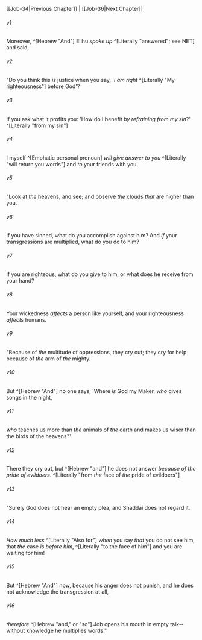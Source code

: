 ﻿---
aliases:
  - Job 35
---

[[Job-34|Previous Chapter]] | [[Job-36|Next Chapter]]

###### v1
Moreover, ^[Hebrew "And"] Elihu _spoke up_ ^[Literally "answered"; see NET] and said,

###### v2
"Do you think this _is_ justice when you say,
'_I am right_ ^[Literally "My righteousness"] before God'?

###### v3
If you ask what it profits you:
'How do I benefit _by refraining from my sin_?' ^[Literally "from my sin"]

###### v4
I myself ^[Emphatic personal pronoun] _will give answer to you_ ^[Literally "will return you words"]
and _to_ your friends with you.

###### v5
"Look at _the_ heavens, and see;
and observe _the_ clouds _that_ are higher than you.

###### v6
If you have sinned, what do you accomplish against him?
And _if_ your transgressions are multiplied, what do you do to him?

###### v7
If you are righteous, what do you give to him,
or what does he receive from your hand?

###### v8
Your wickedness _affects_ a person like yourself,
and your righteousness _affects_ humans.

###### v9
"Because of _the_ multitude of oppressions, they cry out;
they cry for help because of _the_ arm of _the_ mighty.

###### v10
But ^[Hebrew "And"] no one says, 'Where _is_ God my Maker,
_who_ gives songs in the night,

###### v11
_who_ teaches us more than _the_ animals of _the_ earth
and makes us wiser than the birds of the heavens?'

###### v12
There they cry out, but ^[Hebrew "and"] he does not answer
_because of the pride of evildoers_. ^[Literally "from _the_ face of _the_ pride of evildoers"]

###### v13
"Surely God does not hear an empty plea,
and Shaddai does not regard it.

###### v14
_How much less_ ^[Literally "Also for"] _when_ you say _that_ you do not see him,
that _the_ case _is_ _before him_, ^[Literally "to the face of him"] and you are waiting for him!

###### v15
But ^[Hebrew "And"] now, because his anger does not punish,
and he does not acknowledge the transgression at all,

###### v16
_therefore_ ^[Hebrew "and," or "so"] Job opens his mouth in empty talk--
without knowledge he multiplies words."